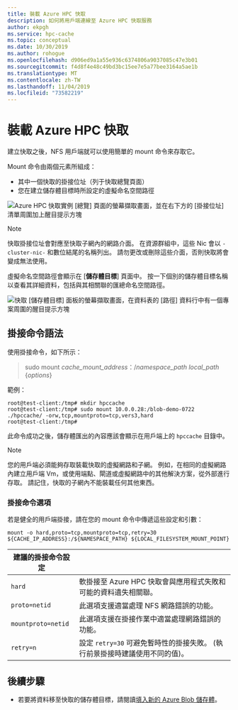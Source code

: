 ```yaml
---
title: 裝載 Azure HPC 快取
description: 如何將用戶端連線至 Azure HPC 快取服務
author: ekpgh
ms.service: hpc-cache
ms.topic: conceptual
ms.date: 10/30/2019
ms.author: rohogue
ms.openlocfilehash: d906ed9a1a55e936c6374806a9037085c47e3b01
ms.sourcegitcommit: f4d8f4e48c49bd3bc15ee7e5a77bee3164a5ae1b
ms.translationtype: MT
ms.contentlocale: zh-TW
ms.lasthandoff: 11/04/2019
ms.locfileid: "73582219"
---
```

# <a name="mount-the-azure-hpc-cache"></a>裝載 Azure HPC 快取

建立快取之後，NFS 用戶端就可以使用簡單的 mount 命令來存取它。

Mount 命令由兩個元素所組成：

* 其中一個快取的掛接位址（列于快取總覽頁面）
* 您在建立儲存體目標時所設定的虛擬命名空間路徑

![Azure HPC 快取實例 [總覽] 頁面的螢幕擷取畫面，並在右下方的 [掛接位址] 清單周圍加上醒目提示方塊](media/hpc-cache-mount-addresses.png)

> [!NOTE] 
> 快取掛接位址會對應至快取子網內的網路介面。 在資源群組中，這些 Nic 會以 `-cluster-nic-` 和數位結尾的名稱列出。 請勿更改或刪除這些介面，否則快取將會變成無法使用。

虛擬命名空間路徑會顯示在 [**儲存體目標**] 頁面中。 按一下個別的儲存體目標名稱以查看其詳細資料，包括與其相關聯的匯總命名空間路徑。

![快取 [儲存體目標] 面板的螢幕擷取畫面，在資料表的 [路徑] 資料行中有一個專案周圍的醒目提示方塊](media/hpc-cache-view-namespace-paths.png)

## <a name="mount-command-syntax"></a>掛接命令語法

使用掛接命令，如下所示：

> sudo mount *cache_mount_address*：/*namespace_path* *local_path* {*options*}

範例：

```
root@test-client:/tmp# mkdir hpccache
root@test-client:/tmp# sudo mount 10.0.0.28:/blob-demo-0722 ./hpccache/ -orw,tcp,mountproto=tcp,vers3,hard
root@test-client:/tmp# 
```

此命令成功之後，儲存體匯出的內容應該會顯示在用戶端上的 ``hpccache`` 目錄中。

> [!NOTE] 
> 您的用戶端必須能夠存取裝載快取的虛擬網路和子網。 例如，在相同的虛擬網路內建立用戶端 Vm，或使用端點、閘道或虛擬網路中的其他解決方案，從外部進行存取。 請記住，快取的子網內不能裝載任何其他東西。

### <a name="mount-command-options"></a>掛接命令選項

若是健全的用戶端掛接，請在您的 mount 命令中傳遞這些設定和引數： 

``mount -o hard,proto=tcp,mountproto=tcp,retry=30 ${CACHE_IP_ADDRESS}:/${NAMESPACE_PATH} ${LOCAL_FILESYSTEM_MOUNT_POINT}``

| 建議的掛接命令設定 | |
--- | --- 
``hard`` | 軟掛接至 Azure HPC 快取會與應用程式失敗和可能的資料遺失相關聯。 
``proto=netid`` | 此選項支援適當處理 NFS 網路錯誤的功能。
``mountproto=netid`` | 此選項支援在掛接作業中適當處理網路錯誤的功能。
``retry=n`` | 設定 ``retry=30`` 可避免暫時性的掛接失敗。 (執行前景掛接時建議使用不同的值)。

## <a name="next-steps"></a>後續步驟

* 若要將資料移至快取的儲存體目標，請閱讀[填入新的 Azure Blob 儲存體](hpc-cache-ingest.md)。
